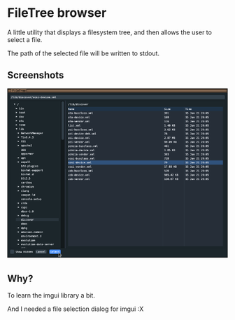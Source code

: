 # FileTree browser
A little utility that displays a filesystem tree,
and then allows the user to select a file.

The path of the selected file will be written to stdout.

## Screenshots
![A beautiful screenshot](./screenshot.png)

## Why?
To learn the imgui library a bit.

And I needed a file selection dialog for imgui :X
